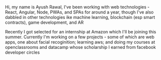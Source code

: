 Hi, my name is Ayush Rawal, I've been working with web technologies - React, Angular, Node, PWAs, and SPAs for around a year, though I've also dabbled in other technologies ike machine learning, blockchain (esp smart contracts), game development, and AR

Recently I got selected for an internship at Amazon which I'll be joining this summer. Currently I'm working on a few projects - some of which are web apps, one about facial recoginition; learning aws; and doing my courses at openclassrooms and datacamp whose scholarship I earned from facebook developer circles

